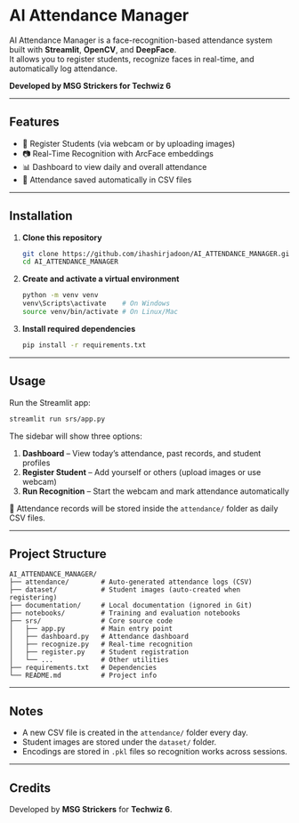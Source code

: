 # AI Attendance Manager

AI Attendance Manager is a face-recognition-based attendance system built with **Streamlit**, **OpenCV**, and **DeepFace**.  
It allows you to register students, recognize faces in real-time, and automatically log attendance.

**Developed by MSG Strickers for Techwiz 6**

---

## Features
- 📝 Register Students (via webcam or by uploading images)  
- 📷 Real-Time Recognition with ArcFace embeddings  
- 📊 Dashboard to view daily and overall attendance  
- 📂 Attendance saved automatically in CSV files  

---

## Installation

1. **Clone this repository**
   ```bash
   git clone https://github.com/ihashirjadoon/AI_ATTENDANCE_MANAGER.git
   cd AI_ATTENDANCE_MANAGER
   ```

2. **Create and activate a virtual environment**
   ```bash
   python -m venv venv
   venv\Scripts\activate    # On Windows
   source venv/bin/activate # On Linux/Mac
   ```

3. **Install required dependencies**
   ```bash
   pip install -r requirements.txt
   ```

---

## Usage

Run the Streamlit app:
```bash
streamlit run srs/app.py
```

The sidebar will show three options:

1. **Dashboard** – View today’s attendance, past records, and student profiles  
2. **Register Student** – Add yourself or others (upload images or use webcam)  
3. **Run Recognition** – Start the webcam and mark attendance automatically  

📂 Attendance records will be stored inside the `attendance/` folder as daily CSV files.

---

## Project Structure

```
AI_ATTENDANCE_MANAGER/
├── attendance/        # Auto-generated attendance logs (CSV)
├── dataset/           # Student images (auto-created when registering)
├── documentation/     # Local documentation (ignored in Git)
├── notebooks/         # Training and evaluation notebooks
├── srs/               # Core source code
│   ├── app.py         # Main entry point
│   ├── dashboard.py   # Attendance dashboard
│   ├── recognize.py   # Real-time recognition
│   ├── register.py    # Student registration
│   └── ...            # Other utilities
├── requirements.txt   # Dependencies
└── README.md          # Project info
```

---

## Notes
- A new CSV file is created in the `attendance/` folder every day.  
- Student images are stored under the `dataset/` folder.  
- Encodings are stored in `.pkl` files so recognition works across sessions.  

---

## Credits
Developed by **MSG Strickers** for **Techwiz 6**.
